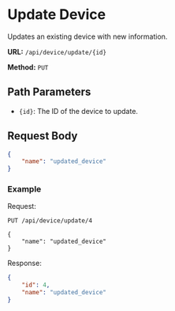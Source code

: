 
# Update Device

Updates an existing device with new information.

**URL:** `/api/device/update/{id}`

**Method:** `PUT`

## Path Parameters

- `{id}`: The ID of the device to update.

## Request Body

```json
{
    "name": "updated_device"
}
```

### Example

Request:

```
PUT /api/device/update/4

{
    "name": "updated_device"
}
```

Response:

```json
{
    "id": 4,
    "name": "updated_device"
}
```
